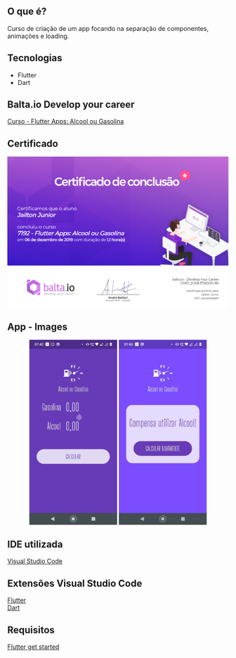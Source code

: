 ## O que é?
Curso de criação de um app focando na separação de componentes, animações e loading.

## Tecnologias
- Flutter
- Dart

## Balta.io Develop your career
[Curso - Flutter Apps: Alcool ou Gasolina](https://app.balta.io/courses/7192)

## Certificado
![Screenshot](/images/FlutterApps-AlcoolOuGasolina.png)

## App - Images
<p align="center">
  <img src="images/main.jpeg" width="200" title="Main">
  <img src="images/result.jpeg" width="200" alt="Result">
</p>

## IDE utilizada
[Visual Studio Code](https://code.visualstudio.com/)

## Extensões Visual Studio Code 
[Flutter](https://marketplace.visualstudio.com/items?itemName=Dart-Code.flutter)<br/>
[Dart](https://marketplace.visualstudio.com/items?itemName=Dart-Code.dart-code)<br/>

## Requisitos
[Flutter get started](https://flutter.dev/docs/get-started/install)